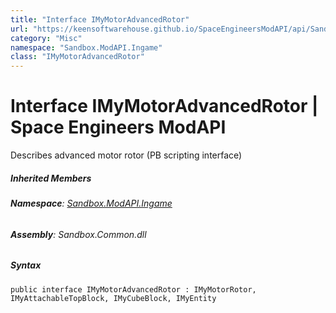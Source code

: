 ```yaml
---
title: "Interface IMyMotorAdvancedRotor"
url: "https://keensoftwarehouse.github.io/SpaceEngineersModAPI/api/Sandbox.ModAPI.Ingame.IMyMotorAdvancedRotor.html"
category: "Misc"
namespace: "Sandbox.ModAPI.Ingame"
class: "IMyMotorAdvancedRotor"
---
```


# Interface IMyMotorAdvancedRotor | Space Engineers ModAPI

Describes advanced motor rotor (PB scripting interface)

##### Inherited Members

###### **Namespace**: [Sandbox.ModAPI.Ingame](https://keensoftwarehouse.github.io/SpaceEngineersModAPI/api/Sandbox.ModAPI.Ingame.html)

###### **Assembly**: Sandbox.Common.dll

##### Syntax

```
public interface IMyMotorAdvancedRotor : IMyMotorRotor, IMyAttachableTopBlock, IMyCubeBlock, IMyEntity
```